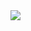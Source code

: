 
<img src=![IMG_20211029_211646](https://user-images.githubusercontent.com/88131246/139451371-e2d58af4-7984-41b4-9e24-1a5cbec25d80.JPG)>

